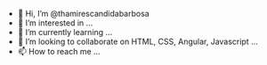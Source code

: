 - 👋 Hi, I’m @thamirescandidabarbosa
- 👀 I’m interested in ...
- 🌱 I’m currently learning ...
- 💞️ I’m looking to collaborate on HTML, CSS, Angular, Javascript ...
- 📫 How to reach me ...

<!---
thamirescandidabarbosa/thamirescandidabarbosa is a ✨ special ✨ repository because its `README.md` (this file) appears on your GitHub profile.
You can click the Preview link to take a look at your changes.
--->
